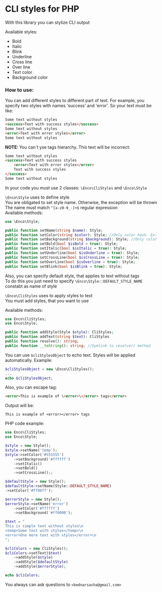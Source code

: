# CLI styles for PHP

With this library you can stylize CLI output

Available styles:
* Bold
* Italic
* Blink
* Underline
* Cross line
* Over line
* Text color
* Background color

### How to use:

You can add different styles to different part of text. For example, you specify
two styles with names 'success' and 'error'. So your text
must be like:
```html
Some text without styles
<success>Text with success styles</success>
Some text without styles
<error>Text with error styles</error>
Some text without styles
```

<b>NOTE: </b> You can`t yse tags hierarchy. This text will be incorrect:
```html
Some text without styles
<success>Text with success styles
    <error>Text with error styles</error>
    Text with success styles
</success>
Some text without styles
```

In your code you must use 2 classes: `\Enco\CliStyles` and `\Enco\Style`<br>

`\Enco\Style` uses to define style<br>
You are obligated to set style name. Otherwise, the exception will be thrown<br>
The name must match `^[a-z0-9_-]+$` regular expression<br>
Available methods:
```php
use \Enco\Style;

public function setName(string $name): Style;
public function setColor(string $color): Style; //Only color hash. Ex: #ff0024
public function setBackground(string $background): Style; //Only color hash. Ex: #ff0024
public function setBold(bool $isBold = true): Style;
public function setItalic(bool $isItalic = true): Style;
public function setUnderline(bool $isUnderline = true): Style;
public function setCrossLine(bool $isCrossLine = true): Style;
public function setOverLine(bool $isOverline = true): Style;
public function setBlink(bool $isBlink = true): Style;
```
Also, you can specify default style, that applies to text without tags<br>
To do this you just need to specify `\Enco\Style::DEFAULT_STYLE_NAME` constabt as name of style

`\Enco\CliStyles` uses to apply styles to text<br>
You must add styles, that you want to use

Available methods: 
```php
use Enco\CliStyles;
use Enco\Style;

public function addStyle(Style $style): CliStyles;
public function addText(string $text): CliStyles
public function resolve(): string;
public function __toString(): string; //Symlink to resolve() method
```

You can use ``$cliStylesObject`` to echo text. Styles will be applied automatically. Example: 
```php
$cliStylesObject = new \Enco\CliStyles();
...
echo $cliStylesObject;
```

Also, you can escape tag: 
```html
<error>This is example of \<error>\</error> tags</error>
```
Output will be:
```
This is example of <error></error> tags
```

PHP code example:
```php
use Enco\CliStyles;
use Enco\Style;

$style = new Style();
$style->setName('temp');
$style->setColor('#555555')
    ->setBackground('#ffffff')
    ->setItalic()
    ->setBold()
    ->setCrossLine();;

$defaultStyle = new Style();
$defaultStyle->setName(Style::DEFAULT_STYLE_NAME)
->setColor('#ff00ff');

$errorStyle = new Style();
$errorStyle->setName('error')
    ->setColor('#ffffff')
    ->setBackground('#ff0000');

$text = "
This is simple text without styles\n
<temp>Some text with styles</temp>\n
<error>One more text with styles</error>\n
";

$cliColors = new CliStyles();
$cliColors->setText($text)
    ->addStyle($style)
    ->addStyle($defaultStyle)
    ->addStyle($errorStyle);

echo $cliColors;
```

You always can ask questions to `<bednarsasha@gmail.com>`